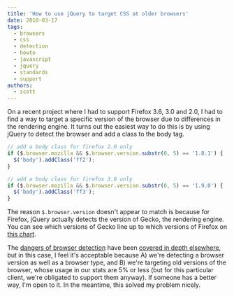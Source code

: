 ```yaml
---
title: 'How to use jQuery to target CSS at older browsers'
date: 2010-03-17
tags:
  - browsers
  - css
  - detection
  - howto
  - javascript
  - jquery
  - standards
  - support
authors:
  - scott
---
```


On a recent project where I had to support Firefox 3.6, 3.0 and 2.0, I had to find a way to target a specific version of the browser due to differences in the rendering engine. It turns out the easiest way to do this is by using jQuery to detect the browser and add a class to the body tag.

```js
// add a body class for firefox 2.0 only
if ($.browser.mozilla && $.browser.version.substr(0, 5) == '1.8.1') {
  $('body').addClass('ff2');
}

// add a body class for firefox 3.0 only
if ($.browser.mozilla && $.browser.version.substr(0, 5) == '1.9.0') {
  $('body').addClass('ff3');
}
```

The reason `$.browser.version` doesn't appear to match is because for Firefox, jQuery actually detects the version of Gecko, the rendering engine. You can see which versions of Gecko line up to which versions of Firefox on [this chart](http://en.wikipedia.org/wiki/Mozilla_Firefox#Release_history).

The [dangers of browser detection](http://css-tricks.com/browser-detection-is-bad/) have been [covered in depth elsewhere](http://www.quirksmode.org/blog/archives/2006/08/the_dangers_of.html), but in this case, I feel it's acceptable because A) we're detecting a browser version as well as a browser type, and B) we're targeting old versions of the browser, whose usage in our stats are 5% or less (but for this particular client, we're obligated to support them anyway). If someone has a better way, I'm open to it. In the meantime, this solved my problem nicely.
